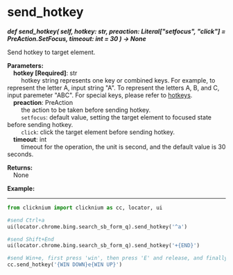 # send_hotkey
***def send_hotkey(
        self,
        hotkey: str,
        preaction: Literal["setfocus", "click"] = PreAction.SetFocus,
        timeout: int = 30
    ) -> None***  

Send hotkey to target element.

**Parameters:**  
    &emsp;**hotkey [Required]**: str   
        &emsp;&emsp; hotkey string represents one key or combined keys. For example, to represent the letter A, input string "A". To represent the letters A, B, and C, input paremeter "ABC". For special keys, please refer to [hotkeys](https://docs.microsoft.com/en-au/dotnet/api/system.windows.forms.sendkeys?view=windowsdesktop-6.0#remarks).  
    &emsp;**preaction**: PreAction  
        &emsp;&emsp; the action to be taken before sending hotkey.  
        &emsp;&emsp; `setfocus`: default value, setting the target element to focused state before sending hotkey.  
        &emsp;&emsp; `click`: click the target element before sending hotkey.  
    &emsp;**timeout**: int  
        &emsp;&emsp; timeout for the operation, the unit is second, and the default value is 30 seconds.  

**Returns:**  
    &emsp;None

**Example:**
***
```python
from clicknium import clicknium as cc, locator, ui

#send Ctrl+a   
ui(locator.chrome.bing.search_sb_form_q).send_hotkey('^a')

#send Shift+End
ui(locator.chrome.bing.search_sb_form_q).send_hotkey('+{END}')

#send Win+e, first press 'win', then press 'E' and release, and finally release 'win'
cc.send_hotkey('{WIN DOWN}e{WIN UP}')
```